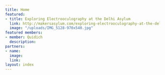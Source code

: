 ```yaml
---
title: Home
featured:
- title: Exploring Electrooculography at the Delhi Asylum
  link: http://makersasylum.com/exploring-electrooculography-at-the-delhi-asylum/
  image: "/uploads/IMG_5128-970x540.jpg"
featured members:
- member: Quidich
  description: 
partners:
- name: 
  image: 
  link: 
layout: index
---
```


